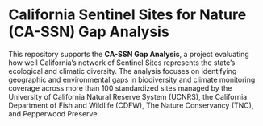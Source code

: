 # California Sentinel Sites for Nature (CA-SSN) Gap Analysis

This repository supports the **CA-SSN Gap Analysis**, a project evaluating how well California’s network of Sentinel Sites represents the state’s ecological and climatic diversity. The analysis focuses on identifying geographic and environmental gaps in biodiversity and climate monitoring coverage across more than 100 standardized sites managed by the University of California Natural Reserve System (UCNRS), the California Department of Fish and Wildlife (CDFW), The Nature Conservancy (TNC), and Pepperwood Preserve.
